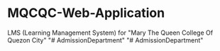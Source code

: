 # MQCQC-Web-Application
LMS (Learning Management System) for "Mary The Queen College Of Quezon City"
"# AdmissionDepartment" 
"# AdmissionDepartment" 
